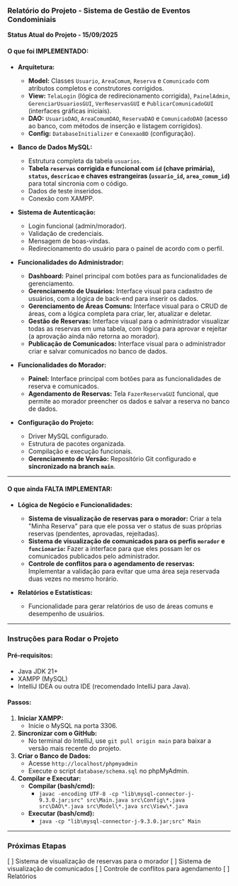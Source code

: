 ### **Relatório do Projeto - Sistema de Gestão de Eventos Condominiais**

**Status Atual do Projeto - 15/09/2025**

#### **O que foi IMPLEMENTADO:**

* **Arquitetura:**
    * **Model:** Classes `Usuario`, `AreaComum`, `Reserva` e `Comunicado` com atributos completos e construtores corrigidos.
    * **View:** `TelaLogin` (lógica de redirecionamento corrigida), `PainelAdmin`, `GerenciarUsuariosGUI`, `VerReservasGUI` e `PublicarComunicadoGUI` (interfaces gráficas iniciais).
    * **DAO:** `UsuarioDAO`, `AreaComumDAO`, `ReservaDAO` e `ComunicadoDAO` (acesso ao banco, com métodos de inserção e listagem corrigidos).
    * **Config:** `DatabaseInitializer` e `ConexaoBD` (configuração).

* **Banco de Dados MySQL:**
    * Estrutura completa da tabela `usuarios`.
    * **Tabela `reservas` corrigida e funcional com `id` (chave primária), `status`, `descricao` e chaves estrangeiras (`usuario_id`, `area_comum_id`)** para total sincronia com o código.
    * Dados de teste inseridos.
    * Conexão com XAMPP.

* **Sistema de Autenticação:**
    * Login funcional (admin/morador).
    * Validação de credenciais.
    * Mensagem de boas-vindas.
    * Redirecionamento do usuário para o painel de acordo com o perfil.

* **Funcionalidades do Administrador:**
    * **Dashboard:** Painel principal com botões para as funcionalidades de gerenciamento.
    * **Gerenciamento de Usuários:** Interface visual para cadastro de usuários, com a lógica de back-end para inserir os dados.
    * **Gerenciamento de Áreas Comuns:** Interface visual para o CRUD de áreas, com a lógica completa para criar, ler, atualizar e deletar.
    * **Gestão de Reservas:** Interface visual para o administrador visualizar todas as reservas em uma tabela, com lógica para aprovar e rejeitar (a aprovação ainda não retorna ao morador).
    * **Publicação de Comunicados:** Interface visual para o administrador criar e salvar comunicados no banco de dados.

* **Funcionalidades do Morador:**
    * **Painel:** Interface principal com botões para as funcionalidades de reserva e comunicados.
    * **Agendamento de Reservas:** Tela `FazerReservaGUI` funcional, que permite ao morador preencher os dados e salvar a reserva no banco de dados.

* **Configuração do Projeto:**
    * Driver MySQL configurado.
    * Estrutura de pacotes organizada.
    * Compilação e execução funcionais.
    * **Gerenciamento de Versão:** Repositório Git configurado e **sincronizado na branch `main`**.

---

#### **O que ainda FALTA IMPLEMENTAR:**

* **Lógica de Negócio e Funcionalidades:**
    * **Sistema de visualização de reservas para o morador:** Criar a tela "Minha Reserva" para que ele possa ver o status de suas próprias reservas (pendentes, aprovadas, rejeitadas).
    * **Sistema de visualização de comunicados para os perfis `morador` e `funcionario`:** Fazer a interface para que eles possam ler os comunicados publicados pelo administrador.
    * **Controle de conflitos para o agendamento de reservas:** Implementar a validação para evitar que uma área seja reservada duas vezes no mesmo horário.

* **Relatórios e Estatísticas:**
    * Funcionalidade para gerar relatórios de uso de áreas comuns e desempenho de usuários.

---

### **Instruções para Rodar o Projeto**

#### **Pré-requisitos:**
* Java JDK 21+
* XAMPP (MySQL)
* IntelliJ IDEA ou outra IDE (recomendado IntelliJ para Java).

#### **Passos:**
1.  **Iniciar XAMPP:**
    * Inicie o MySQL na porta 3306.
2.  **Sincronizar com o GitHub:**
    * No terminal do IntelliJ, use `git pull origin main` para baixar a versão mais recente do projeto.
3.  **Criar o Banco de Dados:**
    * Acesse `http://localhost/phpmyadmin`
    * Execute o script `database/schema.sql` no phpMyAdmin.
4.  **Compilar e Executar:**
    * **Compilar (bash/cmd):**
        * `javac -encoding UTF-8 -cp "lib\mysql-connector-j-9.3.0.jar;src" src\Main.java src\Config\*.java src\DAO\*.java src\Model\*.java src\View\*.java`
    * **Executar (bash/cmd):**
        * `java -cp "lib\mysql-connector-j-9.3.0.jar;src" Main`

---

### **Próximas Etapas**
[ ] Sistema de visualização de reservas para o morador
[ ] Sistema de visualização de comunicados
[ ] Controle de conflitos para agendamento
[ ] Relatórios
